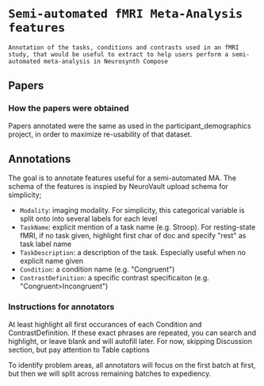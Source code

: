 # `Semi-automated fMRI Meta-Analysis features`

`Annotation of the tasks, conditions and contrasts used in an fMRI study, that would be useful to extract to help users perform a semi-automated meta-analysis in Neurosynth Compose`

## Papers

### How the papers were obtained
Papers annotated were the same as used in the participant_demographics project, in order to maximize re-usability of that dataset.

## Annotations

The goal is to annotate features useful for a semi-automated MA.
The schema of the features is inspied by NeuroVault upload schema for simplicity;

- `Modality`: imaging modality. For simplicity, this categorical variable is split onto into several labels for each level
- `TaskName`: explicit mention of a task name (e.g. Stroop). For resting-state fMRI, if no task given, highlight first char of doc and specify "rest" as task label name
- `TaskDescription`: a description of the task. Especially useful when no explicit name given
- `Condition`: a condition name (e.g. "Congruent")
- `ContrastDefinition`: a specific contrast specificaiton (e.g. "Congruent>Incongruent")

### Instructions for annotators
At least highlight all first occurances of each Condition and ContrastDefinition. If these exact phrases are repeated, you can search and highlight, or leave blank and will autofill later.
For now, skipping Discussion section, but pay attention to Table captions

To identify problem areas, all annotators will focus on the first batch at first, but then we will split across remaining batches to expediency. 
